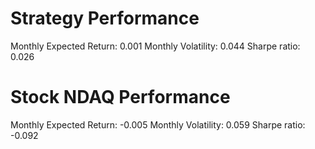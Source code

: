 # Strategy Performance
Monthly Expected Return: 0.001
Monthly Volatility: 0.044
Sharpe ratio: 0.026
# Stock NDAQ Performance
Monthly Expected Return: -0.005
Monthly Volatility: 0.059
Sharpe ratio: -0.092
